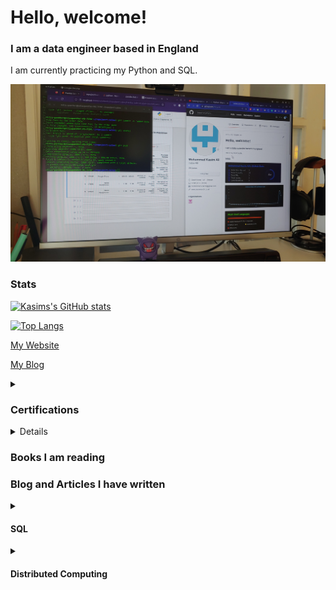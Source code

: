 <h1>Hello, welcome!</h1>
<h3>I am a data engineer based in England</h3>
<p>I am currently practicing my Python and SQL.</p>
<img src='https://raw.githubusercontent.com/mitzu-93/mitzu-93/main/Desktop.jpg' style='img: width 200px, height:auto'>

<h3>Stats</h3>

[![Kasims's GitHub stats](https://github-readme-stats.vercel.app/api?username=mitzu-93&show_icons=true&theme=dracula)](https://github.com/mitzu-93/github-readme-stats)

[![Top Langs](https://github-readme-stats.vercel.app/api/top-langs/?username=mitzu-93&theme=dracula)](https://github.com/mitzu-93/github-readme-stats)

<p><a href="https://onyxwrench.co.uk/" target="_blank">My Website</a></p>
<p><a href="https://medium.com/@kasimdata" target="_blank">My Blog</a></p>

<details>
<summary><h3>Certifications</h3></summary>
<ul>
  <li>Supervised Machine Learning: Regression and Classification</li>
  <li>Advanced Learning Algorithms</li>
  <li>Unsupervised Learning, Recommenders, Reinforcement Learning</li>
  <li>Machine Learning Specialisation</li>
  <li>Data Science Orientation (IBM)</li>
  <li>SQL for Data Science</li>
  <li>Generation Bootcamp: Data Engineering</li>
</ul>
</details>

<details>
  
  ...
  
</details>

<h3>Books I am reading</h3>

<h3>Blog and Articles I have written</h3>
<details>
<summary><h4>SQL</h4></summary>
<ul>
  <li><a href="https://onyxwrench.medium.com/retrieving-data-with-a-select-statement-f23c62baeee0" target="_blank">Retrieving Data with a SELECT Statement</a></li>
  <li><a href="https://onyxwrench.medium.com/creating-tables-64b4befd7dc3" target="_blank">Creating Tables</a></li>
  <li><a href="https://onyxwrench.medium.com/creating-temporary-tables-sql-2297d4b7a3a5" target="_blank">Creating Temporary Tables (SQL)</a></li>
  <li><a href="https://onyxwrench.medium.com/adding-comments-to-sql-2633bdb29e99" target="_blank">Adding Comments to SQL</a></li>
  <li><a href="https://onyxwrench.medium.com/basic-filtering-with-sql-5e100da03f2f" target="_blank">Basic Filtering with SQL</a></li>
  <li><a href="https://onyxwrench.medium.com/advanced-filtering-in-or-and-not-31aeaf764c75" target="_blank">Advanced Filtering: IN, OR, and NOT</a></li>
  <li><a href="https://onyxwrench.medium.com/using-wildcards-in-sql-97abd712d1a2" target="_blank">Sorting with ORDER BY</a></li>
  <li><a href="https://onyxwrench.medium.com/sorting-with-order-by-ea84c515626b" target="_blank">Using Wildcards in SQL</a></li>
  <li><a href="https://onyxwrench.medium.com/math-operations-sql-f5d0ec3df1fa" target="_blank">Math Operations SQL</a></li>
  <li><a href="https://onyxwrench.medium.com/aggregate-functions-sql-453756e1d952" target="_blank">Aggregate Functions (SQL)</a></li>
  <li><a href="https://onyxwrench.medium.com/grouping-data-with-sql-b72e5af6107d" target="_blank">Grouping Data with SQL</a></li>
  <li><a href="https://onyxwrench.medium.com/using-subqueries-in-sql-abaaa87805a8" target="_blank">Using Subqueries in SQL</a></li>
  <li><a href="https://onyxwrench.medium.com/subquery-best-practices-and-considerations-c14f0ba0336e" target="_blank">Subquery Best Practices and Considerations</a></li>
  <li><a href="https://onyxwrench.medium.com/cartesian-cross-joins-in-sql-573a41671f22" target="_blank">Cartesian (Cross) Joins in SQL</a></li>
  <li><a href="https://onyxwrench.medium.com/inner-joins-in-sql-2085f27e8fc" target="_blank">Inner Joins in SQL</a></li>
  <li><a href="https://onyxwrench.medium.com/aliases-and-self-joins-4c3998841337" target="_blank">Aliases and Self Joins</a></li>
  <li><a href="https://onyxwrench.medium.com/advanced-joins-left-right-and-full-outer-joins-d54952cfe788" target="_blank">Advanced Joins: Left, Right, and Full Outer Joins</a></li>
  <li><a href="https://kasimdata.medium.com/unions-in-sql-c7d22d4472df" target="_blank">UNIONS in SQL
</a></li>
  <li><a href="https://kasimdata.medium.com/working-with-text-strings-a540c2ac3730" target="_blank">Working with Text Strings
</a></li>
  <li><a href="https://kasimdata.medium.com/case-statements-5b462b60fb8b" target="_blank">Case Statements
</a></li>
  <li><a href="https://kasimdata.medium.com/views-in-sql-695e12940b76" target="_blank">Views in SQL
</a></li>
</ul>
</details>
<details>
  <summary><h4>Distributed Computing</h4></summary>
<ul>
  <li><a href="https://kasimdata.medium.com/why-distributed-computing-a46b322dbba0" target="_blank">Why Distributed Computing?
</a></li>
  <li><a href="https://kasimdata.medium.com/spark-dataframes-4baf174253fa" target="_blank">Spark DataFrames
</a></li>
</ul>
</details>
